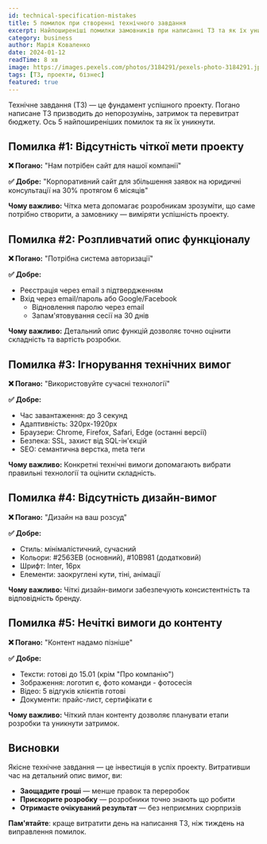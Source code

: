 ```yaml
---
id: technical-specification-mistakes
title: 5 помилок при створенні технічного завдання
excerpt: Найпоширеніші помилки замовників при написанні ТЗ та як їх уникнути для успішної реалізації проекту.
category: business
author: Марія Коваленко
date: 2024-01-12
readTime: 8 хв
image: https://images.pexels.com/photos/3184291/pexels-photo-3184291.jpeg?auto=compress&cs=tinysrgb&w=600
tags: [ТЗ, проекти, бізнес]
featured: true
---
```


Технічне завдання (ТЗ) — це фундамент успішного проекту. Погано написане ТЗ призводить до непорозумінь, затримок та перевитрат бюджету. Ось 5 найпоширеніших помилок та як їх уникнути.

## Помилка #1: Відсутність чіткої мети проекту

**❌ Погано:** "Нам потрібен сайт для нашої компанії"

**✅ Добре:** "Корпоративний сайт для збільшення заявок на юридичні консультації на 30% протягом 6 місяців"

**Чому важливо:** Чітка мета допомагає розробникам зрозуміти, що саме потрібно створити, а замовнику — виміряти успішність проекту.

## Помилка #2: Розпливчатий опис функціоналу

**❌ Погано:** "Потрібна система авторизації"

**✅ Добре:** 
   - Реєстрація через email з підтвердженням
- Вхід через email/пароль або Google/Facebook
   - Відновлення паролю через email
   - Запам'ятовування сесії на 30 днів

**Чому важливо:** Детальний опис функцій дозволяє точно оцінити складність та вартість розробки.

## Помилка #3: Ігнорування технічних вимог

**❌ Погано:** "Використовуйте сучасні технології"

**✅ Добре:**
- Час завантаження: до 3 секунд
- Адаптивність: 320px-1920px
- Браузери: Chrome, Firefox, Safari, Edge (останні версії)
- Безпека: SSL, захист від SQL-ін'єкцій
- SEO: семантична верстка, meta теги

**Чому важливо:** Конкретні технічні вимоги допомагають вибрати правильні технології та оцінити складність.

## Помилка #4: Відсутність дизайн-вимог

**❌ Погано:** "Дизайн на ваш розсуд"

**✅ Добре:**
- Стиль: мінімалістичний, сучасний
- Кольори: #2563EB (основний), #10B981 (додатковий)
- Шрифт: Inter, 16px
- Елементи: заокруглені кути, тіні, анімації

**Чому важливо:** Чіткі дизайн-вимоги забезпечують консистентність та відповідність бренду.

## Помилка #5: Нечіткі вимоги до контенту

**❌ Погано:** "Контент надамо пізніше"

**✅ Добре:**
- Тексти: готові до 15.01 (крім "Про компанію")
- Зображення: логотип є, фото команди - фотосесія
- Відео: 5 відгуків клієнтів готові
- Документи: прайс-лист, сертифікати є

**Чому важливо:** Чіткий план контенту дозволяє планувати етапи розробки та уникнути затримок.

## Висновки

Якісне технічне завдання — це інвестиція в успіх проекту. Витративши час на детальний опис вимог, ви:

- **Заощадите гроші** — менше правок та переробок
- **Прискорите розробку** — розробники точно знають що робити  
- **Отримаєте очікуваний результат** — без неприємних сюрпризів

**Пам'ятайте**: краще витратити день на написання ТЗ, ніж тиждень на виправлення помилок.